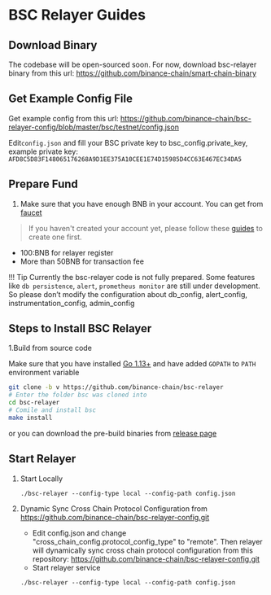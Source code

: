 # BSC Relayer Guides

## Download Binary
The codebase will be open-sourced soon. For now, download bsc-relayer binary from this url: <https://github.com/binance-chain/smart-chain-binary>

## Get Example Config File
Get example config from this url: <https://github.com/binance-chain/bsc-relayer-config/blob/master/bsc/testnet/config.json>

Edit`config.json` and fill your BSC private key to bsc_config.private_key, example private key: `AFD8C5D83F148065176268A9D1EE375A10CEE1E74D15985D4CC63E467EC34DA5`

## Prepare Fund

1. Make sure that you have enough BNB in your account. You can get from [faucet](https://testnet.binance.org/faucet-smart)

> If you haven't created your account yet, please follow these [guides](../wallet/metamask.md) to create one first.
* 100:BNB for relayer register
* More than 50BNB for transaction fee

!!! Tip
		Currently the bsc-relayer code is not fully prepared. Some features like `db persistence`, `alert`, `prometheus monitor` are still under development. So please don’t modify the configuration about db_config, alert_config, instrumentation_config, admin_config

## Steps to Install BSC Relayer

1.Build from source code

Make sure that you have installed [Go 1.13+](https://golang.org/doc/install) and have added `GOPATH` to `PATH` environment variable

```bash
git clone -b v https://github.com/binance-chain/bsc-relayer
# Enter the folder bsc was cloned into
cd bsc-relayer
# Comile and install bsc
make install
```

or you can download the pre-build binaries from [release page](https://github.com/binance-chain/smart-chain-binary/tree/pre-release/bsc)

## Start Relayer

1. Start Locally

    ```shell script
    ./bsc-relayer --config-type local --config-path config.json
    ```

2. Dynamic Sync Cross Chain Protocol Configuration from <https://github.com/binance-chain/bsc-relayer-config.git>

    * Edit config.json and change "cross_chain_config.protocol_config_type" to "remote". Then relayer will dynamically sync cross chain protocol configuration from this repository: https://github.com/binance-chain/bsc-relayer-config.git
    * Start relayer service
    ```shell script
   ./bsc-relayer --config-type local --config-path config.json
    ````
